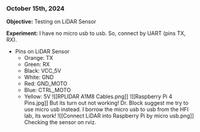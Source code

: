 
### October 15th, 2024

**Objective:** Testing on LiDAR Sensor

**Experiment:** I have no micro usb to usb. So, connect by UART (pins TX, RX).
- Pins on LiDAR Sensor
	- Orange: TX
	- Green: RX
	- Black: VCC_5V
	- White: GND
	- Red: GND_MOTO
	- Blue: CTRL_MOTO
	- Yellow: 5V
![[RPLIDAR A1M8 Cables.png]]
![[Raspberry Pi 4 Pins.jpg]]
But its turn out not working! Dr. Block suggest me try to use micro usb instead. I borrow the micro usb to usb from the HFI lab, its work!
![[Connect LiDAR into Raspberry Pi by micro usb.png]]
Checking the sensor on rviz.